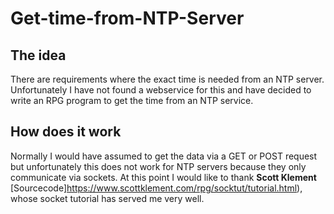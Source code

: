 # Get-time-from-NTP-Server

## The idea

There are requirements where the exact time is needed from an NTP server. Unfortunately I have not found a webservice for this and have decided to write an RPG program to get the time from an NTP service.

## How does it work

Normally I would have assumed to get the data via a GET or POST request but unfortunately this does not work for NTP servers because they only communicate via sockets. At this point I would like to thank <strong>Scott Klement</strong> [Sourcecode]https://www.scottklement.com/rpg/socktut/tutorial.html), whose socket tutorial has served me very well.
